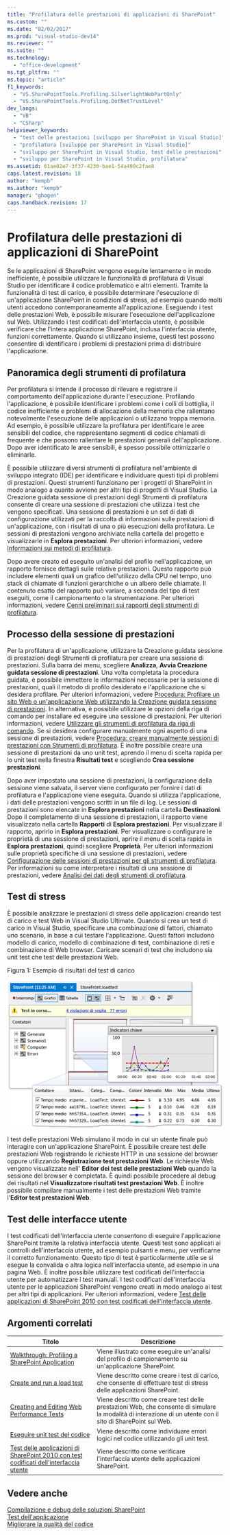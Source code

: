 ```yaml
---
title: "Profilatura delle prestazioni di applicazioni di SharePoint"
ms.custom: ""
ms.date: "02/02/2017"
ms.prod: "visual-studio-dev14"
ms.reviewer: ""
ms.suite: ""
ms.technology: 
  - "office-development"
ms.tgt_pltfrm: ""
ms.topic: "article"
f1_keywords: 
  - "VS.SharePointTools.Profiling.SilverlightWebPartOnly"
  - "VS.SharePointTools.Profiling.DotNetTrustLevel"
dev_langs: 
  - "VB"
  - "CSharp"
helpviewer_keywords: 
  - "test delle prestazioni [sviluppo per SharePoint in Visual Studio]"
  - "profilatura [sviluppo per SharePoint in Visual Studio]"
  - "sviluppo per SharePoint in Visual Studio, test delle prestazioni"
  - "sviluppo per SharePoint in Visual Studio, profilatura"
ms.assetid: 61ae02e7-3f37-4230-bae1-54a498c2fae8
caps.latest.revision: 18
author: "kempb"
ms.author: "kempb"
manager: "ghogen"
caps.handback.revision: 17
---
```

# Profilatura delle prestazioni di applicazioni di SharePoint
  Se le applicazioni di SharePoint vengono eseguite lentamente o in modo inefficiente, è possibile utilizzare le funzionalità di profilatura di Visual Studio per identificare il codice problematico e altri elementi.  Tramite la funzionalità di test di carico, è possibile determinare l'esecuzione di un'applicazione SharePoint in condizioni di stress, ad esempio quando molti utenti accedono contemporaneamente all'applicazione.  Eseguendo i test delle prestazioni Web, è possibile misurare l'esecuzione dell'applicazione sul Web.  Utilizzando i test codificati dell'interfaccia utente, è possibile verificare che l'intera applicazione SharePoint, inclusa l'interfaccia utente, funzioni correttamente.  Quando si utilizzano insieme, questi test possono consentire di identificare i problemi di prestazioni prima di distribuire l'applicazione.  
  
## Panoramica degli strumenti di profilatura  
 Per profilatura si intende il processo di rilevare e registrare il comportamento dell'applicazione durante l'esecuzione.  Profilando l'applicazione, è possibile identificare i problemi come i colli di bottiglia, il codice inefficiente e problemi di allocazione della memoria che rallentano notevolmente l'esecuzione delle applicazioni o utilizzano troppa memoria.  Ad esempio, è possibile utilizzare la profilatura per identificare le aree sensibili del codice, che rappresentano segmenti di codice chiamati di frequente e che possono rallentare le prestazioni generali dell'applicazione.  Dopo aver identificato le aree sensibili, è spesso possibile ottimizzarle o eliminarle.  
  
 È possibile utilizzare diversi strumenti di profilatura nell'ambiente di sviluppo integrato \(IDE\) per identificare e individuare questi tipi di problemi di prestazioni.  Questi strumenti funzionano per i progetti di SharePoint in modo analogo a quanto avviene per altri tipi di progetti di Visual Studio.  La Creazione guidata sessione di prestazioni degli Strumenti di profilatura consente di creare una sessione di prestazioni che utilizza i test che vengono specificati.  Una sessione di prestazioni è un set di dati di configurazione utilizzati per la raccolta di informazioni sulle prestazioni di un'applicazione, con i risultati di una o più esecuzioni della profilatura.  Le sessioni di prestazioni vengono archiviate nella cartella del progetto e visualizzarle in **Esplora prestazioni**.  Per ulteriori informazioni, vedere [Informazioni sui metodi di profilatura](../profiling/understanding-performance-collection-methods.md).  
  
 Dopo avere creato ed eseguito un'analisi del profilo nell'applicazione, un rapporto fornisce dettagli sulle relative prestazioni.  Questo rapporto può includere elementi quali un grafico dell'utilizzo della CPU nel tempo, uno stack di chiamate di funzioni gerarchiche o un albero delle chiamate.  Il contenuto esatto del rapporto può variare, a seconda del tipo di test eseguiti, come il campionamento o la strumentazione.  Per ulteriori informazioni, vedere [Cenni preliminari sui rapporti degli strumenti di profilatura](http://go.microsoft.com/fwlink/?LinkId=224689).  
  
## Processo della sessione di prestazioni  
 Per la profilatura di un'applicazione, utilizzare la Creazione guidata sessione di prestazioni degli Strumenti di profilatura per creare una sessione di prestazioni.  Sulla barra dei menu, scegliere **Analizza**, **Avvia Creazione guidata sessione di prestazioni**.  Una volta completata la procedura guidata, è possibile immettere le informazioni necessarie per la sessione di prestazioni, quali il metodo di profilo desiderato e l'applicazione che si desidera profilare.  Per ulteriori informazioni, vedere [Procedura: Profilare un sito Web o un'applicazione Web utilizzando la Creazione guidata sessione di prestazioni](http://go.microsoft.com/fwlink/?LinkId=224692).  In alternativa, è possibile utilizzare le opzioni della riga di comando per installare ed eseguire una sessione di prestazioni.  Per ulteriori informazioni, vedere [Utilizzare gli strumenti di profilatura da riga di comando](http://go.microsoft.com/fwlink/?LinkId=224703).  Se si desidera configurare manualmente ogni aspetto di una sessione di prestazioni, vedere [Procedura: creare manualmente sessioni di prestazioni con Strumenti di profilatura](http://go.microsoft.com/fwlink/?LinkId=224691).  È inoltre possibile creare una sessione di prestazioni da uno unit test, aprendo il menu di scelta rapida per lo unit test nella finestra **Risultati test** e scegliendo **Crea sessione prestazioni**.  
  
 Dopo aver impostato una sessione di prestazioni, la configurazione della sessione viene salvata, il server viene configurato per fornire i dati di profilatura e l'applicazione viene eseguita.  Quando si utilizza l'applicazione, i dati delle prestazioni vengono scritti in un file di log.  Le sessioni di prestazioni sono elencate in **Esplora prestazioni** nella cartella **Destinazioni**.  Dopo il completamento di una sessione di prestazioni, il rapporto viene visualizzato nella cartella **Rapporti** di **Esplora prestazioni**.  Per visualizzare il rapporto, aprirlo in **Esplora prestazioni**.  Per visualizzare o configurare le proprietà di una sessione di prestazioni, aprire il menu di scelta rapida in **Esplora prestazioni**, quindi scegliere **Proprietà**.  Per ulteriori informazioni sulle proprietà specifiche di una sessione di prestazioni, vedere [Configurazione delle sessioni di prestazioni per gli strumenti di profilatura](http://go.microsoft.com/fwlink/?LinkId=224694).  Per informazioni su come interpretare i risultati di una sessione di prestazioni, vedere [Analisi dei dati degli strumenti di profilatura](http://go.microsoft.com/fwlink/?LinkId=224704).  
  
## Test di stress  
 È possibile analizzare le prestazioni di stress delle applicazioni creando test di carico e test Web in Visual Studio Ultimate.  Quando si crea un test di carico in Visual Studio, specificare una combinazione di fattori, chiamato uno scenario, in base a cui testare l'applicazione.  Questi fattori includono modello di carico, modello di combinazione di test, combinazione di reti e combinazione di Web browser.  Caricare scenari di test che includono sia unit test che test delle prestazioni Web.  
  
 Figura 1: Esempio di risultati del test di carico  
  
 ![Esecuzione della visualizzazione grafici del test di carico](../sharepoint/media/load-webgraphs.png "Esecuzione della visualizzazione grafici del test di carico")  
  
 I test delle prestazioni Web simulano il modo in cui un utente finale può interagire con un'applicazione SharePoint.  È possibile creare test delle prestazioni Web registrando le richieste HTTP in una sessione del browser oppure utilizzando **Registrazione test prestazioni Web**.  Le richieste Web vengono visualizzate nell' **Editor dei test delle prestazioni Web** quando la sessione del browser è completata.  È quindi possibile procedere al debug dei risultati nel **Visualizzatore risultati test prestazioni Web**.  È inoltre possibile compilare manualmente i test delle prestazioni Web tramite l'**Editor test prestazioni Web**.  
  
## Test delle interfacce utente  
 I test codificati dell'interfaccia utente consentono di eseguire l'applicazione SharePoint tramite la relativa interfaccia utente.  Questi test sono applicati ai controlli dell'interfaccia utente, ad esempio pulsanti e menu, per verificarne il corretto funzionamento.  Questo tipo di test è particolarmente utile se si esegue la convalida o altra logica nell'interfaccia utente, ad esempio in una pagina Web.  È inoltre possibile utilizzare test codificati dell'interfaccia utente per automatizzare i test manuali.  I test codificati dell'interfaccia utente per le applicazioni SharePoint vengono creati in modo analogo ai test per altri tipi di applicazioni.  Per ulteriori informazioni, vedere [Test delle applicazioni di SharePoint 2010 con test codificati dell'interfaccia utente](../test/testing-sharepoint-2010-applications-with-coded-ui-tests.md).  
  
## Argomenti correlati  
  
|Titolo|Descrizione|  
|------------|-----------------|  
|[Walkthrough: Profiling a SharePoint Application](../sharepoint/walkthrough-profiling-a-sharepoint-application.md)|Viene illustrato come eseguire un'analisi del profilo di campionamento su un'applicazione SharePoint.|  
|[Create and run a load test](http://msdn.microsoft.com/it-it/7041cbcf-9ab1-4579-98ff-8f296aeaded4)|Viene descritto come creare i test di carico, che consente di effettuare test di stress delle applicazioni SharePoint.|  
|[Creating and Editing Web Performance Tests](http://msdn.microsoft.com/it-it/8bf5f2a7-c693-47d6-9282-5946480151dc)|Viene descritto come creare test delle prestazioni Web, che consente di simulare la modalità di interazione di un utente con il sito di SharePoint sul Web.|  
|[Eseguire unit test del codice](../test/unit-test-your-code.md)|Viene descritto come individuare errori logici nel codice utilizzando gli unit test.|  
|[Test delle applicazioni di SharePoint 2010 con test codificati dell'interfaccia utente](../test/testing-sharepoint-2010-applications-with-coded-ui-tests.md)|Viene descritto come verificare l'interfaccia utente delle applicazioni SharePoint.|  
  
## Vedere anche  
 [Compilazione e debug delle soluzioni SharePoint](../sharepoint/building-and-debugging-sharepoint-solutions.md)   
 [Test dell'applicazione](http://msdn.microsoft.com/library/796b7d6d-ad45-4772-9719-55eaf5490dac)   
 [Migliorare la qualità del codice](../test/improve-code-quality.md)  
  
  